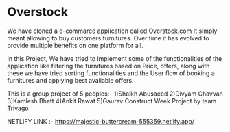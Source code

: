 # Overstock
We have cloned a e-commarce application called Overstock.com It simply meant allowing to buy customers furnitures. Over time it has evolved to provide multiple benefits on one platform for all.

In this Project, We have tried to implement some of the functionalities of the application like filtering the furnitures based on Price, offers, along with these we have tried sorting functionalities and the User flow of booking a furnitures and applying best available offers.

This is a group project of 5 peoples:- 1)Shaikh Abusaeed 2)Divyam Chavvan 3)Kamlesh Bhatt 4)Ankit Rawat 5)Gaurav
Construct Week Project by team Trivago

NETLIFY LINK :- https://majestic-buttercream-555359.netlify.app/
